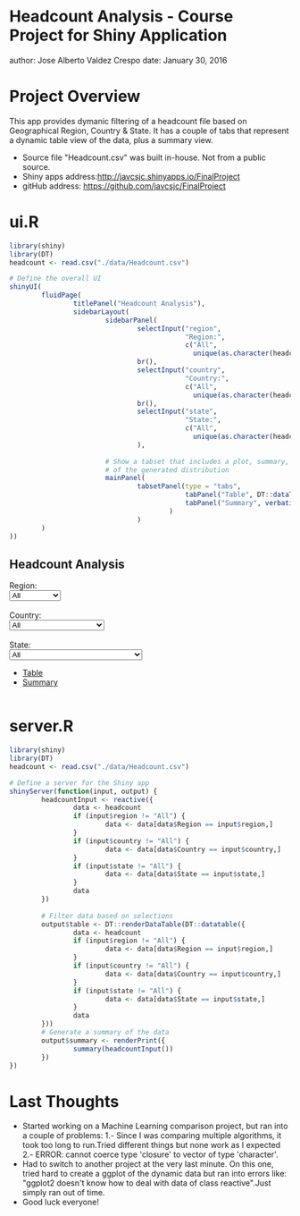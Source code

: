 Headcount Analysis - Course Project for Shiny Application
========================================================
author: Jose Alberto Valdez Crespo
date: January 30, 2016

Project Overview
========================================================

This app provides dymanic filtering of a headcount file based on Geographical Region, Country & State. It has a couple of tabs that represent a dynamic table view of the data, plus a summary view.

- Source file "Headcount.csv" was built in-house. Not from a public source.
- Shiny apps address:http://javcsjc.shinyapps.io/FinalProject
- gitHub address: https://github.com/javcsjc/FinalProject


ui.R
========================================================


```r
library(shiny)
library(DT)
headcount <- read.csv("./data/Headcount.csv")

# Define the overall UI
shinyUI(
        fluidPage(
                titlePanel("Headcount Analysis"),
                sidebarLayout(
                        sidebarPanel(
                                selectInput("region",
                                            "Region:",
                                            c("All",
                                              unique(as.character(headcount$Region)))),
                                br(),
                                selectInput("country",
                                            "Country:",
                                            c("All",
                                              unique(as.character(headcount$Country)))),
                                br(),
                                selectInput("state",
                                            "State:",
                                            c("All",
                                              unique(as.character(headcount$State))))
                                ),
                        
                        # Show a tabset that includes a plot, summary, and table view
                        # of the generated distribution
                        mainPanel(
                                tabsetPanel(type = "tabs", 
                                            tabPanel("Table", DT::dataTableOutput("table")),
                                            tabPanel("Summary", verbatimTextOutput("summary"))
                                        )
                                )
        )
))
```

<!--html_preserve--><div class="container-fluid">
<h2>Headcount Analysis</h2>
<div class="row">
<div class="col-sm-4">
<form class="well">
<div class="form-group shiny-input-container">
<label class="control-label" for="region">Region:</label>
<div>
<select id="region"><option value="All" selected>All</option>
<option value="AMERICAS">AMERICAS</option>
<option value="EMEA">EMEA</option>
<option value="APJC">APJC</option></select>
<script type="application/json" data-for="region" data-nonempty="">{}</script>
</div>
</div>
<br/>
<div class="form-group shiny-input-container">
<label class="control-label" for="country">Country:</label>
<div>
<select id="country"><option value="All" selected>All</option>
<option value="UNITED STATES">UNITED STATES</option>
<option value="UNITED KINGDOM">UNITED KINGDOM</option>
<option value="AUSTRALIA">AUSTRALIA</option>
<option value="INDIA">INDIA</option>
<option value="SINGAPORE">SINGAPORE</option>
<option value="CANADA">CANADA</option>
<option value="NORWAY">NORWAY</option>
<option value="CHINA">CHINA</option>
<option value="SERBIA">SERBIA</option>
<option value="IRELAND">IRELAND</option>
<option value="SWEDEN">SWEDEN</option>
<option value="NETHERLANDS">NETHERLANDS</option>
<option value="JAPAN">JAPAN</option>
<option value="GERMANY">GERMANY</option>
<option value="SPAIN">SPAIN</option>
<option value="MALAYSIA">MALAYSIA</option>
<option value="MEXICO">MEXICO</option>
<option value="BULGARIA">BULGARIA</option>
<option value="HONG KONG">HONG KONG</option>
<option value="FRANCE">FRANCE</option>
<option value="ITALY">ITALY</option>
<option value="NEW ZEALAND">NEW ZEALAND</option>
<option value="SWITZERLAND">SWITZERLAND</option>
<option value="VIET NAM">VIET NAM</option>
<option value="SOUTH AFRICA">SOUTH AFRICA</option>
<option value="POLAND">POLAND</option>
<option value="TAIWAN">TAIWAN</option>
<option value="BELGIUM">BELGIUM</option>
<option value="RUSSIAN FEDERATION">RUSSIAN FEDERATION</option>
<option value="BRAZIL">BRAZIL</option></select>
<script type="application/json" data-for="country" data-nonempty="">{}</script>
</div>
</div>
<br/>
<div class="form-group shiny-input-container">
<label class="control-label" for="state">State:</label>
<div>
<select id="state"><option value="All" selected>All</option>
<option value="CALIFORNIA">CALIFORNIA</option>
<option value="NORTH CAROLINA">NORTH CAROLINA</option>
<option value="ILLINOIS">ILLINOIS</option>
<option value="ENGLAND">ENGLAND</option>
<option value="NEW SOUTH WALES">NEW SOUTH WALES</option>
<option value="COLORADO">COLORADO</option>
<option value="TEXAS">TEXAS</option>
<option value="MASSACHUSETTS">MASSACHUSETTS</option>
<option value="KARNATAKA">KARNATAKA</option>
<option value="NEW YORK">NEW YORK</option>
<option value="GEORGIA">GEORGIA</option>
<option value="HARYANA">HARYANA</option>
<option value="SINGAPORE">SINGAPORE</option>
<option value="WASHINGTON">WASHINGTON</option>
<option value="ONTARIO">ONTARIO</option>
<option value="OSLO">OSLO</option>
<option value="SHANGHAI">SHANGHAI</option>
<option value="NEW JERSEY">NEW JERSEY</option>
<option value="INDIANA">INDIANA</option>
<option value="SERBIA">SERBIA</option>
<option value="MARYLAND">MARYLAND</option>
<option value="CONNACHT">CONNACHT</option>
<option value="DELHI">DELHI</option>
<option value="TAMIL NADU">TAMIL NADU</option>
<option value="STOCKHOLMS">STOCKHOLMS</option>
<option value="VIRGINIA">VIRGINIA</option>
<option value="GUANGDONG">GUANGDONG</option>
<option value="NOORD-HOLLAND">NOORD-HOLLAND</option>
<option value="MICHIGAN">MICHIGAN</option>
<option value="ALBERTA">ALBERTA</option>
<option value="OREGON">OREGON</option>
<option value="OHIO">OHIO</option>
<option value="ZHEJIANG">ZHEJIANG</option>
<option value="JIANGSU">JIANGSU</option>
<option value="ANHUI">ANHUI</option>
<option value="MAHARASHTRA">MAHARASHTRA</option>
<option value="KANTO">KANTO</option>
<option value="BERLIN">BERLIN</option>
<option value="CATALUNA">CATALUNA</option>
<option value="VERMONT">VERMONT</option>
<option value="KANSAS">KANSAS</option>
<option value="ARIZONA">ARIZONA</option>
<option value="FLORIDA">FLORIDA</option>
<option value="KUALA LUMPUR">KUALA LUMPUR</option>
<option value="MINNESOTA">MINNESOTA</option>
<option value=""></option>
<option value="DISTRITO FEDERAL">DISTRITO FEDERAL</option>
<option value="BEIJING">BEIJING</option>
<option value="NEVADA">NEVADA</option>
<option value="PENNSYLVANIA">PENNSYLVANIA</option>
<option value="GRAD SOFIYA">GRAD SOFIYA</option>
<option value="HONG KONG">HONG KONG</option>
<option value="PROVENCE-ALPES-COTE D'AZUR">PROVENCE-ALPES-COTE D'AZUR</option>
<option value="MISSISSIPPI">MISSISSIPPI</option>
<option value="OKLAHOMA">OKLAHOMA</option>
<option value="BRITISH COLUMBIA">BRITISH COLUMBIA</option>
<option value="MADRID">MADRID</option>
<option value="BADEN-WURTTEMBERG">BADEN-WURTTEMBERG</option>
<option value="LOMBARDIA">LOMBARDIA</option>
<option value="WAIKATO">WAIKATO</option>
<option value="LEINSTER">LEINSTER</option>
<option value="VAUD">VAUD</option>
<option value="HO CHI MINH">HO CHI MINH</option>
<option value="TENNESSEE">TENNESSEE</option>
<option value="WESTERN CAPE">WESTERN CAPE</option>
<option value="ZURICH">ZURICH</option>
<option value="WARSZAWA">WARSZAWA</option>
<option value="ILE DE FRANCE">ILE DE FRANCE</option>
<option value="T'AI-PEI SHIH">T'AI-PEI SHIH</option>
<option value="BRABANT">BRABANT</option>
<option value="ANDHRA PRADESH">ANDHRA PRADESH</option>
<option value="HESSEN">HESSEN</option>
<option value="BRUXELLES-BRUSSEL">BRUXELLES-BRUSSEL</option>
<option value="SAO PAULO">SAO PAULO</option></select>
<script type="application/json" data-for="state">{}</script>
</div>
</div>
</form>
</div>
<div class="col-sm-8">
<div class="tabbable tabs-above">
<ul class="nav nav-tabs">
<li class="active">
<a href="#tab-6068-1" data-toggle="tab" data-value="Table">Table</a>
</li>
<li>
<a href="#tab-6068-2" data-toggle="tab" data-value="Summary">Summary</a>
</li>
</ul>
<div class="tab-content">
<div class="tab-pane active" data-value="Table" id="tab-6068-1">
<div id="table" style="width:100%; height:auto" class="datatables html-widget html-widget-output"></div>
</div>
<div class="tab-pane" data-value="Summary" id="tab-6068-2">
<pre id="summary" class="shiny-text-output"></pre>
</div>
</div>
</div>
</div>
</div>
</div><!--/html_preserve-->

server.R
========================================================


```r
library(shiny)
library(DT)
headcount <- read.csv("./data/Headcount.csv")

# Define a server for the Shiny app
shinyServer(function(input, output) {
        headcountInput <- reactive({
                data <- headcount
                if (input$region != "All") {
                        data <- data[data$Region == input$region,]
                }
                if (input$country != "All") {
                        data <- data[data$Country == input$country,]
                }
                if (input$state != "All") {
                        data <- data[data$State == input$state,]
                }
                data
        })
        
        # Filter data based on selections
        output$table <- DT::renderDataTable(DT::datatable({
                data <- headcount
                if (input$region != "All") {
                        data <- data[data$Region == input$region,]
                }
                if (input$country != "All") {
                        data <- data[data$Country == input$country,]
                }
                if (input$state != "All") {
                        data <- data[data$State == input$state,]
                }
                data
        }))
        # Generate a summary of the data
        output$summary <- renderPrint({
                summary(headcountInput())
        })
})
```

Last Thoughts
========================================================

- Started working on a Machine Learning comparison project, but ran into a couple of problems: 1.- Since I was comparing multiple algorithms, it took too long to run.Tried different things but none work as I expected 2.- ERROR: cannot coerce type 'closure' to vector of type 'character'.
- Had to switch to another project at the very last minute. On this one, tried hard to create a ggplot of the dynamic data but ran into errors like: "ggplot2 doesn't know how to deal with data of class reactive".Just simply ran out of time.
- Good luck everyone!
